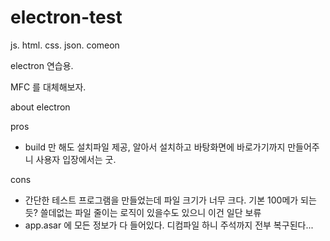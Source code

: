 # electron-test
js. html. css. json. comeon

electron 연습용.

MFC 를 대체해보자.


about electron 

pros
- build 만 해도 설치파일 제공, 알아서 설치하고 바탕화면에 바로가기까지 만들어주니 사용자 입장에서는 굿.

cons
- 간단한 테스트 프로그램을 만들었는데 파일 크기가 너무 크다. 기본 100메가 되는듯? 쓸데없는 파일 줄이는 로직이 있을수도 있으니 이건 일단 보류
- app.asar 에 모든 정보가 다 들어있다. 디컴파일 하니 주석까지 전부 복구된다...

